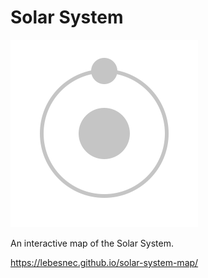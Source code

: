 # Solar System

![logo](/assets/logo.svg?raw=true)

An interactive map of the Solar System.

https://lebesnec.github.io/solar-system-map/

